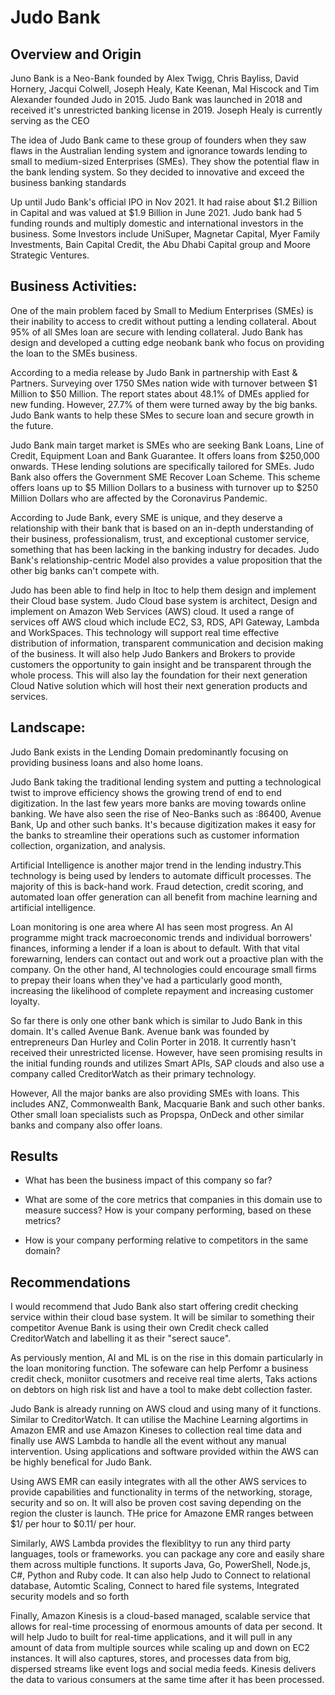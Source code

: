 # Judo Bank

## Overview and Origin

Juno Bank is a Neo-Bank founded by Alex Twigg, Chris Bayliss, David Hornery, Jacqui Colwell, Joseph Healy, Kate Keenan, Mal Hiscock and Tim Alexander founded Judo in 2015. Judo Bank was launched in 2018 and received it's unrestricted banking license in 2019. Joseph Healy is currently serving as the CEO

The idea of Judo Bank came to these group of founders when they saw flaws in the Australian lending system and ignorance towards lending to small to medium-sized Enterprises (SMEs). They show the potential flaw in the bank lending system. So they decided to innovative and exceed the business banking standards

Up until Judo Bank's official IPO in Nov 2021. It had raise about $1.2 Billion in Capital and was valued at $1.9 Billion in June 2021. Judo bank had 5 funding rounds and multiply domestic and international investors in the business. Some Investors include UniSuper, Magnetar Capital, Myer Family Investments, Bain Capital Credit, the Abu Dhabi Capital group and Moore Strategic Ventures. 


## Business Activities:

One of the main problem faced by Small to Medium Enterprises (SMEs) is their inability to access to credit without putting a lending collateral. About 95% of all SMes loan are secure with lending collateral. Judo Bank has design and developed a cutting edge neobank bank who focus on providing the loan to the SMEs business.

According to a media release by Judo Bank in partnership with East & Partners. Surveying over 1750 SMes nation wide with turnover between $1 Million to $50 Million. The report states about 48.1% of DMEs applied for new funding. However, 27.7% of them were turned away by the big banks. Judo Bank wants to help these SMes to secure loan and secure growth in the future.

Judo Bank main target market is SMEs who are seeking Bank Loans, Line of Credit, Equipment Loan and Bank Guarantee. It offers loans from $250,000 onwards. THese lending solutions are specifically tailored for SMEs. Judo Bank also offers the Government SME Recover Loan Scheme. This scheme offers loans up to $5 Million Dollars to a business with turnover up to $250 Million Dollars who are affected by the Coronavirus Pandemic.

According to Jude Bank, every SME is unique, and they deserve a relationship with their bank that is based on an in-depth understanding of their business, professionalism, trust, and exceptional customer service, something that has been lacking in the banking industry for decades. Judo Bank's relationship-centric Model also provides a value proposition that the other big banks can't compete with.

Judo has been able to find help in Itoc to help them design and implement their Cloud base system. Judo Cloud base system is architect, Design and implement on Amazon Web Services (AWS) cloud. It used a range of services off AWS cloud which include EC2, S3, RDS, API Gateway, Lambda and WorkSpaces. This technology will support real time effective distribution of information, transparent communication and decision making of the business. It will also help Judo Bankers and Brokers to provide customers the opportunity to gain insight and be transparent through the whole process. This will also lay the foundation for their next generation Cloud Native solution which will host their next generation products and services.


## Landscape:

Judo Bank exists in the Lending Domain predominantly focusing on providing business loans and also home loans.
 
Judo Bank taking the traditional lending system and putting a technological twist to improve efficiency shows the growing trend of end to end digitization. In the last few years more banks are moving towards online banking. We have also seen the rise of Neo-Banks such as :86400, Avenue Bank, Up and other such banks. It's because digitization makes it easy for the banks to streamline their operations such as customer information collection, organization, and analysis.
 
Artificial Intelligence is another major trend in the lending industry.This technology is being used by lenders to automate difficult processes. The majority of this is back-hand work. Fraud detection, credit scoring, and automated loan offer generation can all benefit from machine learning and artificial intelligence.
 
Loan monitoring is one area where AI has seen most progress. An AI programme might track macroeconomic trends and individual borrowers' finances, informing a lender if a loan is about to default. With that vital forewarning, lenders can contact out and work out a proactive plan with the company. On the other hand, AI technologies could encourage small firms to prepay their loans when they've had a particularly good month, increasing the likelihood of complete repayment and increasing customer loyalty.
 
So far there is only one other bank which is similar to Judo Bank in this domain. It's called Avenue Bank. Avenue bank was founded by entrepreneurs Dan Hurley and Colin Porter in 2018. It currently hasn't received their unrestricted license. However, have seen promising results in the initial funding rounds and utilizes Smart APIs, SAP clouds and also use a company called CreditorWatch as their primary technology.
 
However, All the major banks are also providing SMEs with loans. This includes ANZ, Commonwealth Bank, Macquarie Bank and such other banks. Other small loan specialists such as Propspa, OnDeck and other similar banks and company also offer loans. 

## Results

* What has been the business impact of this company so far?

* What are some of the core metrics that companies in this domain use to measure success? How is your company performing, based on these metrics?

* How is your company performing relative to competitors in the same domain?




## Recommendations

I would recommend that Judo Bank also start offering credit checking service within their cloud base system. It will be similar to something their competitor Avenue Bank is using their own Credit check called CreditorWatch and labelling it as their "serect sauce". 

As perviously mention, AI and ML is on the rise in this domain particularly in the loan monitoring function. The sofeware can help Perfomr a business credit check, moniitor cusotmers and receive real time alerts, Taks actions on debtors on high risk list and have a tool to make debt collection faster. 

Judo Bank is already running on AWS cloud and using many of it functions. Similar to CreditorWatch. It can utilise the Machine Learning algortims in Amazon EMR and use Amazon Kineses to collection real time data and finally use AWS Lambda to handle all the event without any manual intervention. Using applications and software provided within the AWS can be highly benefical for Judo Bank. 

Using AWS EMR can easily integrates with all the other AWS services to provide capabilities and functionality in terms of the networking, storage, security and so on. It will also be proven cost saving depending on the region the cluster is launch. THe price for Amazone EMR ranges between $1/ per hour to $0.11/ per hour.

Similarly, AWS Lambda provides the flexiblityy to run any third party languages, tools or frameworks. you can package any core and easily share them across multiple functions. It suports Java, Go, PowerShell, Node.js, C#, Python and Ruby code. It can also help Judo to Connect to relational database, Automtic Scaling, Connect to hared file systems, Integrated security models and so forth

Finally, Amazon Kinesis is a cloud-based managed, scalable service that allows for real-time processing of enormous amounts of data per second. It will help Judo to built for real-time applications, and it will pull in any amount of data from multiple sources while scaling up and down on EC2 instances. It will also captures, stores, and processes data from big, dispersed streams like event logs and social media feeds. Kinesis delivers the data to various consumers at the same time after it has been processed.


